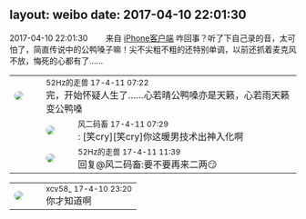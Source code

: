 layout: weibo
date: 2017-04-10 22:01:30
---
<meta name="referrer" content="no-referrer" />

2017-04-10 22:01:30  &nbsp;&nbsp;&nbsp;&nbsp;&nbsp;&nbsp; 来自 <a href="http://app.weibo.com/t/feed/9ksdit" rel="nofollow">iPhone客户端</a>
咋回事？听了下自己录的音，太可怕了，简直传说中的公鸭嗓子嘛！尖不尖粗不粗的还特别单调，以前还抓着麦克风不放，悔死的心都有了…… ​​​

<table style="width: 100%;">
  <tr>
    <td style="width: 40px;"><img style="border-radius:50%" src="https://tva4.sinaimg.cn/crop.0.0.180.180.50/8beaf773jw1e8qgp5bmzyj2050050aa8.jpg?KID=imgbed,tva&Expires=1624464105&ssig=lqhLwT1pJ7"></td>
    <td colspan="2"><small>52Hz的走兽 17-4-11 07:22</small><br/>完，开始怀疑人生了……心若晴公鸭嗓亦是天籁，心若雨天籁变公鸭嗓</td>
  </tr>
  <tr>
    <td/>
    <td style="width: 40px;"><img style="border-radius:50%" src="https://tva3.sinaimg.cn/crop.0.0.639.639.50/6d2a6003jw8f3idy69w2gj20hs0hrt9g.jpg?KID=imgbed,tva&Expires=1624464105&ssig=jnTHLh0q7v"></td>
    <td><small>风二码畜 17-4-11 07:29</small><br/>: [笑cry][笑cry]你这暖男技术出神入化啊</td>
  </tr>
  <tr>
    <td/>
    <td style="width: 40px;"><img style="border-radius:50%" src="https://tva4.sinaimg.cn/crop.0.0.180.180.50/8beaf773jw1e8qgp5bmzyj2050050aa8.jpg?KID=imgbed,tva&Expires=1624464105&ssig=lqhLwT1pJ7"></td>
    <td><small>52Hz的走兽 17-4-11 11:39</small><br/>回复@风二码畜:要不要再来二两😏</td>
  </tr>
</table>

<table style="width: 100%;">
  <tr>
    <td style="width: 40px;"><img style="border-radius:50%" src="https://tva3.sinaimg.cn/crop.0.0.1242.1242.50/801f7e9ajw8f3peekcgoqj20yi0yidg9.jpg?KID=imgbed,tva&Expires=1624464105&ssig=RZfRNWB3MB"></td>
    <td colspan="2"><small>xcv58_ 17-4-10 23:20</small><br/>你才知道啊</td>
  </tr>
</table>
